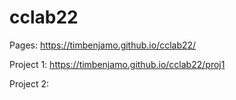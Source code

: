 # cclab22
 
Pages: https://timbenjamo.github.io/cclab22/

Project 1: https://timbenjamo.github.io/cclab22/proj1

Project 2: 
